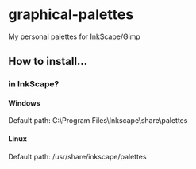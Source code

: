 # graphical-palettes
My personal palettes for InkScape/Gimp

## How to install...

### in InkScape?

#### Windows

Default path: C:\Program Files\Inkscape\share\palettes

#### Linux

Default path: /usr/share/inkscape/palettes

